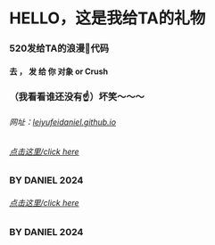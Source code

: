 # HELLO，这是我给TA的礼物
### 520发给TA的浪漫💒代码
#### 去 ， 发  给  你  对象 or Crush 
### （我看看谁还没有☝）坏笑～～～ 
###### 网址：[leiyufeidaniel.github.io](leiyufeidaniel.github.io)
###### <a href="./FOX.html">点击这里/click here</a>
### BY DANIEL 2024
###### [点击这里/click here](./danceheart.html) 
### BY DANIEL 2024
